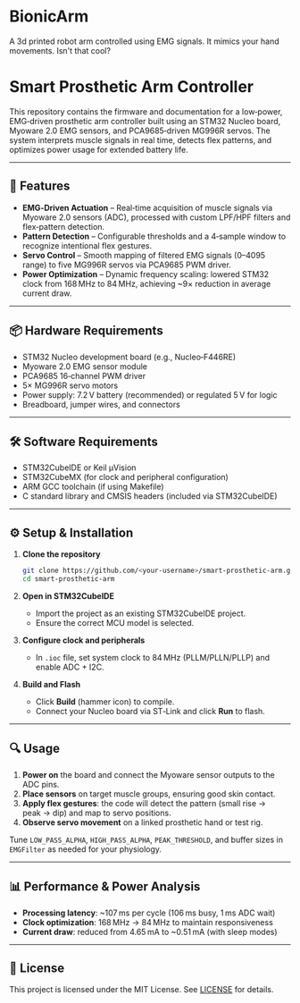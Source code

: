 # BionicArm
A 3d printed robot arm controlled using EMG signals. It mimics your hand movements. Isn't that cool? 

# Smart Prosthetic Arm Controller

This repository contains the firmware and documentation for a low‑power, EMG‑driven prosthetic arm controller built using an STM32 Nucleo board, Myoware 2.0 EMG sensors, and PCA9685‑driven MG996R servos. The system interprets muscle signals in real time, detects flex patterns, and optimizes power usage for extended battery life.

---

## 🚀 Features

- **EMG‑Driven Actuation** – Real‑time acquisition of muscle signals via Myoware 2.0 sensors (ADC), processed with custom LPF/HPF filters and flex‑pattern detection.
- **Pattern Detection** – Configurable thresholds and a 4‑sample window to recognize intentional flex gestures.
- **Servo Control** – Smooth mapping of filtered EMG signals (0–4095 range) to five MG996R servos via PCA9685 PWM driver.
- **Power Optimization** – Dynamic frequency scaling: lowered STM32 clock from 168 MHz to 84 MHz, achieving ~9× reduction in average current draw.

---

## 📦 Hardware Requirements

- STM32 Nucleo development board (e.g., Nucleo‑F446RE)
- Myoware 2.0 EMG sensor module
- PCA9685 16‑channel PWM driver
- 5× MG996R servo motors
- Power supply: 7.2 V battery (recommended) or regulated 5 V for logic
- Breadboard, jumper wires, and connectors

---

## 🛠️ Software Requirements

- STM32CubeIDE or Keil µVision
- STM32CubeMX (for clock and peripheral configuration)
- ARM GCC toolchain (if using Makefile)
- C standard library and CMSIS headers (included via STM32CubeIDE)

---

## ⚙️ Setup & Installation

1. **Clone the repository**
   ```bash
   git clone https://github.com/<your‑username>/smart‑prosthetic‑arm.git
   cd smart‑prosthetic‑arm
   ```

2. **Open in STM32CubeIDE**
   - Import the project as an existing STM32CubeIDE project.
   - Ensure the correct MCU model is selected.

3. **Configure clock and peripherals**
   - In `.ioc` file, set system clock to 84 MHz (PLLM/PLLN/PLLP) and enable ADC + I2C.

4. **Build and Flash**
   - Click **Build** (hammer icon) to compile.
   - Connect your Nucleo board via ST‑Link and click **Run** to flash.

---

## 🔍 Usage

1. **Power on** the board and connect the Myoware sensor outputs to the ADC pins.
2. **Place sensors** on target muscle groups, ensuring good skin contact.
3. **Apply flex gestures**: the code will detect the pattern (small rise → peak → dip) and map to servo positions.
4. **Observe servo movement** on a linked prosthetic hand or test rig.

Tune `LOW_PASS_ALPHA`, `HIGH_PASS_ALPHA`, `PEAK_THRESHOLD`, and buffer sizes in `EMGFilter` as needed for your physiology.

---

## 📊 Performance & Power Analysis

- **Processing latency**: ~107 ms per cycle (106 ms busy, 1 ms ADC wait)  
- **Clock optimization**: 168 MHz → 84 MHz to maintain responsiveness  
- **Current draw**: reduced from 4.65 mA to ~0.51 mA (with sleep modes)  

---

## 📄 License

This project is licensed under the MIT License. See [LICENSE](LICENSE) for details.

